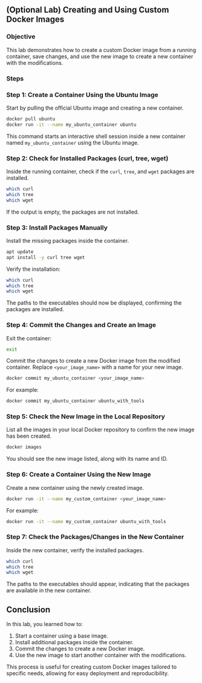 ## (Optional Lab) Creating and Using Custom Docker Images

### Objective
This lab demonstrates how to create a custom Docker image from a running container, save changes, and use the new image to create a new container with the modifications.

### Steps

### Step 1: Create a Container Using the Ubuntu Image

Start by pulling the official Ubuntu image and creating a new container.

```bash
docker pull ubuntu
docker run -it --name my_ubuntu_container ubuntu
```

This command starts an interactive shell session inside a new container named `my_ubuntu_container` using the Ubuntu image.

### Step 2: Check for Installed Packages (curl, tree, wget)

Inside the running container, check if the `curl`, `tree`, and `wget` packages are installed.

```bash
which curl
which tree
which wget
```

If the output is empty, the packages are not installed.

### Step 3: Install Packages Manually

Install the missing packages inside the container.

```bash
apt update
apt install -y curl tree wget
```

Verify the installation:

```bash
which curl
which tree
which wget
```

The paths to the executables should now be displayed, confirming the packages are installed.

### Step 4: Commit the Changes and Create an Image

Exit the container:

```bash
exit
```

Commit the changes to create a new Docker image from the modified container. Replace `<your_image_name>` with a name for your new image.

```bash
docker commit my_ubuntu_container <your_image_name>
```

For example:

```bash
docker commit my_ubuntu_container ubuntu_with_tools
```

### Step 5: Check the New Image in the Local Repository

List all the images in your local Docker repository to confirm the new image has been created.

```bash
docker images
```

You should see the new image listed, along with its name and ID.

### Step 6: Create a Container Using the New Image

Create a new container using the newly created image.

```bash
docker run -it --name my_custom_container <your_image_name>
```

For example:

```bash
docker run -it --name my_custom_container ubuntu_with_tools
```

### Step 7: Check the Packages/Changes in the New Container

Inside the new container, verify the installed packages.

```bash
which curl
which tree
which wget
```

The paths to the executables should appear, indicating that the packages are available in the new container.

## Conclusion

In this lab, you learned how to:

1. Start a container using a base image.
2. Install additional packages inside the container.
3. Commit the changes to create a new Docker image.
4. Use the new image to start another container with the modifications.

This process is useful for creating custom Docker images tailored to specific needs, allowing for easy deployment and reproducibility.
